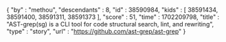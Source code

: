{
  "by" : "methou",
  "descendants" : 8,
  "id" : 38590984,
  "kids" : [ 38591434, 38591400, 38591311, 38591373 ],
  "score" : 51,
  "time" : 1702209798,
  "title" : "AST-grep(sg) is a CLI tool for code structural search, lint, and rewriting",
  "type" : "story",
  "url" : "https://github.com/ast-grep/ast-grep"
}
